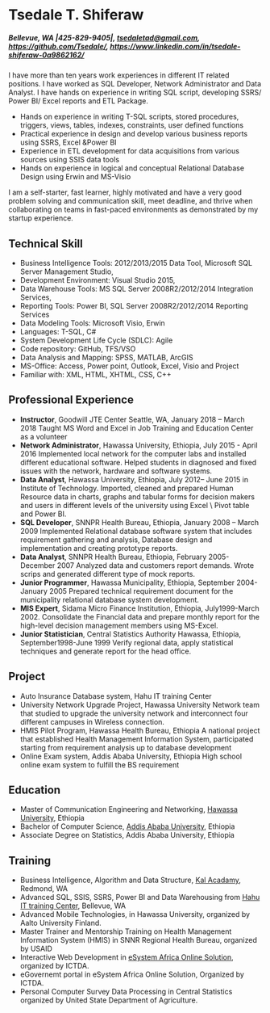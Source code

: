 # Tsedale T. Shiferaw

##### Bellevue, WA |425-829-9405|, tsedaletad@gmail.com, https://github.com/Tsedale/, https://www.linkedin.com/in/tsedale-shiferaw-0a9862162/


I have more than ten years work experiences in different IT related positions. I have worked as SQL Developer, Network Administrator and Data Analyst. I have hands on experience in writing SQL script, developing SSRS/ Power BI/ Excel reports and ETL Package.

- Hands on experience in writing T-SQL scripts, stored procedures, triggers, views, tables, indexes, constraints, user defined functions
- Practical experience in design and develop various business reports using SSRS, Excel &Power BI
- Experience in ETL development for data acquisitions from various sources using SSIS data tools
- Hands on experience in logical and conceptual Relational Database Design using Erwin and MS-Visio

I am a self-starter, fast learner, highly motivated and have a very good problem solving and communication skill, meet deadline, and thrive when collaborating on teams in fast-paced environments as demonstrated by my startup experience.

## Technical Skill
- Business Intelligence Tools: 2012/2013/2015 Data Tool, Microsoft SQL Server Management Studio,
- Development Environment: Visual Studio 2015,
- Data Warehouse Tools: MS SQL Server 2008R2/2012/2014 Integration Services,
- Reporting Tools: Power BI, SQL Server 2008R2/2012/2014 Reporting Services
- Data Modeling Tools: Microsoft Visio, Erwin
- Languages: T-SQL, C#
- System Development Life Cycle (SDLC): Agile
- Code repository: GitHub, TFS/VSO
- Data Analysis and Mapping: SPSS, MATLAB, ArcGIS
- MS-Office: Access, Power point, Outlook, Excel, Visio and Project
- Familiar with: XML, HTML, XHTML, CSS, C++

## Professional Experience
- **Instructor**, Goodwill JTE Center Seattle, WA, January 2018 – March 2018
Taught MS Word and Excel in Job Training and Education Center as a volunteer 
- **Network Administrator**, Hawassa University, Ethiopia, July 2015 - April 2016
Implemented local network for the computer labs and installed different educational software. Helped students in diagnosed and fixed issues with the network, hardware and software systems.
- **Data Analyst**, Hawassa University, Ethiopia, July 2012– June 2015 in Institute of Technology.
Imported, cleaned and prepared Human Resource data in charts, graphs and tabular forms for decision makers and users in different levels of the university using Excel \ Pivot table and Power BI.
- **SQL Developer**, SNNPR Health Bureau, Ethiopia, January 2008 – March 2009
Implemented Relational database software system that includes requirement gathering and analysis, Database design and implementation and creating prototype reports.
- **Data Analyst**, SNNPR Health Bureau, Ethiopia, February 2005-December 2007
Analyzed data and customers report demands. Wrote scrips and generated different type of mock reports.
- **Junior Programmer**, Hawassa Municipality, Ethiopia, September 2004-January 2005
Prepared technical requirement document for the municipality relational database system development.
- **MIS Expert**, Sidama Micro Finance Institution, Ethiopia, July1999-March 2002.
Consolidate the Financial data and prepare monthly report for the high-level decision management members using MS-Excel.
- **Junior Statistician**, Central Statistics Authority Hawassa, Ethiopia, September1998-June 1999
Verify regional data, apply statistical techniques and generate report for the head office.

## Project
- Auto Insurance Database system, Hahu IT training Center
- University Network Upgrade Project, Hawassa University
Network team that studied to upgrade the university network and interconnect four different campuses in Wireless connection.
- HMIS Pilot Program, Hawassa Health Bureau, Ethiopia
A national project that established Health Management Information System, participated starting from requirement analysis up to database development
- Online Exam system, Addis Ababa University, Ethiopia
High school online exam system to fulfill the BS requirement

## Education 
- Master of Communication Engineering and Networking, [Hawassa University](http://www.hu.edu.et/), Ethiopia
- Bachelor of Computer Science, [Addis Ababa University](http://www.aau.edu.et/), Ethiopia
- Associate Degree on Statistics, Addis Ababa University, Ethiopia

## Training 
- Business Intelligence, Algorithm and Data Structure, [Kal Acadamy](http://www.kalacademy.org/), Redmond, WA
- Advanced SQL, SSIS, SSRS, Power BI and Data Warehousing from [Hahu IT training Center](https://www.hahuit.com/), Bellevue, WA
- Advanced Mobile Technologies, in Hawassa University, organized by Aalto University Finland.
- Master Trainer and Mentorship Training on Health Management Information System (HMIS) in SNNR Regional Health Bureau, organized by USAID
- Interactive Web Development in [eSystem Africa Online Solution](http://www.esystemsafrica.com/), organized by ICTDA.
- eGovernemt portal in eSystem Africa Online Solution, Organized by ICTDA.
- Personal Computer Survey Data Processing in Central Statistics organized by United State Department of Agriculture.

  
